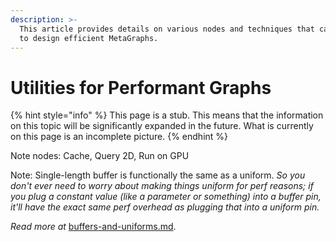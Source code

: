 ```yaml
---
description: >-
  This article provides details on various nodes and techniques that can be used
  to design efficient MetaGraphs.
---
```


# Utilities for Performant Graphs

{% hint style="info" %}
This page is a stub. This means that the information on this topic will be significantly expanded in the future. What is currently on this page is an incomplete picture.
{% endhint %}

Note nodes: Cache, Query 2D, Run on GPU

Note: Single-length buffer is functionally the same as a uniform. _So you don't ever need to worry about making things uniform for perf reasons; if you plug a constant value (like a parameter or something) into a buffer pin, it'll have the exact same perf overhead as plugging that into a uniform pin._

_Read more at_ [buffers-and-uniforms.md](../deep-dives-into-metagraphs/buffers-and-uniforms.md "mention").
